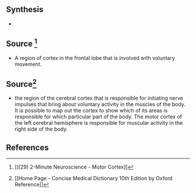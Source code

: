 ## Synthesis
- 
## Source [^1]
- A region of cortex in the frontal lobe that is involved with voluntary movement.
## Source[^2]
- the region of the cerebral cortex that is responsible for initiating nerve impulses that bring about voluntary activity in the muscles of the body. It is possible to map out the cortex to show which of its areas is responsible for which particular part of the body. The motor cortex of the left cerebral hemisphere is responsible for muscular activity in the right side of the body.
## References

[^1]: [[(29) 2-Minute Neuroscience - Motor Cortex]]
[^2]: [[Home Page - Concise Medical Dictionary 10th Edition by Oxford Reference]]